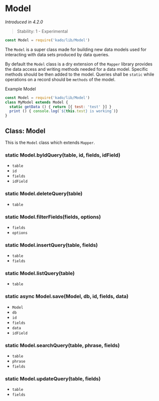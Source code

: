 # Model
*Introduced in 4.2.0*
> Stability: 1 - Experimental
```js
const Model = require('kado/lib/Model')
```
The `Model` is a super class made for building new data models used for
interacting with data sets produced by data queries.

By default the `Model` class is a dry extension of the `Mapper` library provides
the data access and writing methods needed for a data model. Specific methods
should be then added to the model. Queries shall be `static` while operations on
a record should be `methods` of the model.

Example Model
```js
const Model = require('kado/lib/Model')
class MyModel extends Model {
  static getData () { return [{ test: 'test' }] }
  print () { console.log(`${this.test} is working`)}
}
```

## Class: Model
This is the `Model` class which extends `Mapper`.

### static Model.byIdQuery(table, id, fields, idField)
* `table`
* `id`
* `fields`
* `idField`

### static Model.deleteQuery(table)
* `table`

### static Model.filterFields(fields, options)
* `fields`
* `options`

### static Model.insertQuery(table, fields)
* `table`
* `fields`

### static Model.listQuery(table)
* `table`

### static async Model.save(Model, db, id, fields, data)
* `Model`
* `db`
* `id`
* `fields`
* `data`
* `idField`

### static Model.searchQuery(table, phrase, fields)
* `table`
* `phrase`
* `fields`

### static Model.updateQuery(table, fields)
* `table`
* `fields`
